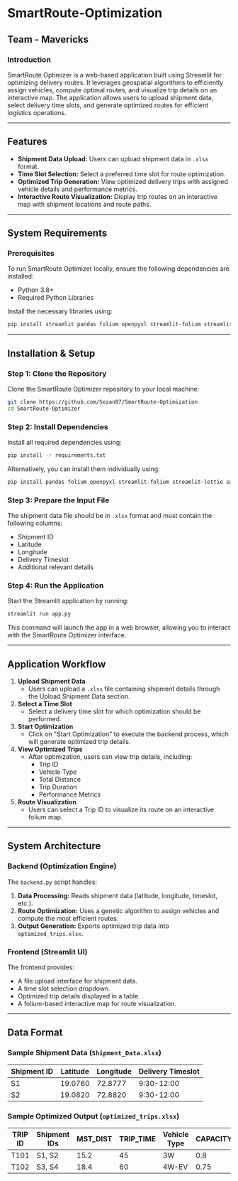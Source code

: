 # SmartRoute-Optimization

## Team - Mavericks

### Introduction
SmartRoute Optimizer is a web-based application built using Streamlit for optimizing delivery routes. It leverages geospatial algorithms to efficiently assign vehicles, compute optimal routes, and visualize trip details on an interactive map. The application allows users to upload shipment data, select delivery time slots, and generate optimized routes for efficient logistics operations.

---

## Features
- **Shipment Data Upload:** Users can upload shipment data in `.xlsx` format.
- **Time Slot Selection:** Select a preferred time slot for route optimization.
- **Optimized Trip Generation:** View optimized delivery trips with assigned vehicle details and performance metrics.
- **Interactive Route Visualization:** Display trip routes on an interactive map with shipment locations and route paths.

---

## System Requirements
### Prerequisites
To run SmartRoute Optimizer locally, ensure the following dependencies are installed:
- Python 3.8+
- Required Python Libraries

Install the necessary libraries using:
```sh
pip install streamlit pandas folium openpyxl streamlit-folium streamlit-lottie subprocess
```

---

## Installation & Setup

### Step 1: Clone the Repository
Clone the SmartRoute Optimizer repository to your local machine:
```sh
git clone https://github.com/Sezan07/SmartRoute-Optimization
cd SmartRoute-Optimizer
```

### Step 2: Install Dependencies
Install all required dependencies using:
```sh
pip install -r requirements.txt
```
Alternatively, you can install them individually using:
```sh
pip install pandas folium openpyxl streamlit-folium streamlit-lottie subprocess
```

### Step 3: Prepare the Input File
The shipment data file should be in `.xlsx` format and must contain the following columns:
- Shipment ID
- Latitude
- Longitude
- Delivery Timeslot
- Additional relevant details

### Step 4: Run the Application
Start the Streamlit application by running:
```sh
streamlit run app.py
```
This command will launch the app in a web browser, allowing you to interact with the SmartRoute Optimizer interface.

---

## Application Workflow
1. **Upload Shipment Data**
   - Users can upload a `.xlsx` file containing shipment details through the Upload Shipment Data section.
2. **Select a Time Slot**
   - Select a delivery time slot for which optimization should be performed.
3. **Start Optimization**
   - Click on "Start Optimization" to execute the backend process, which will generate optimized trip details.
4. **View Optimized Trips**
   - After optimization, users can view trip details, including:
     - Trip ID
     - Vehicle Type
     - Total Distance
     - Trip Duration
     - Performance Metrics
5. **Route Visualization**
   - Users can select a Trip ID to visualize its route on an interactive folium map.

---

## System Architecture
### Backend (Optimization Engine)
The `backend.py` script handles:
1. **Data Processing:** Reads shipment data (latitude, longitude, timeslot, etc.).
2. **Route Optimization:** Uses a genetic algorithm to assign vehicles and compute the most efficient routes.
3. **Output Generation:** Exports optimized trip data into `optimized_trips.xlsx`.

### Frontend (Streamlit UI)
The frontend provides:
- A file upload interface for shipment data.
- A time slot selection dropdown.
- Optimized trip details displayed in a table.
- A folium-based interactive map for route visualization.

---

## Data Format
### Sample Shipment Data (`Shipment_Data.xlsx`)
| Shipment ID | Latitude | Longitude | Delivery Timeslot |
|------------|----------|----------|------------------|
| S1         | 19.0760  | 72.8777  | 9:30-12:00      |
| S2         | 19.0820  | 72.8820  | 9:30-12:00      |

### Sample Optimized Output (`optimized_trips.xlsx`)
| TRIP ID | Shipment IDs | MST_DIST | TRIP_TIME | Vehicle Type | CAPACITY_UTI | TIME_UTI | COV_UTI |
|---------|-------------|----------|-----------|--------------|--------------|---------|--------|
| T101    | S1, S2      | 15.2     | 45        | 3W           | 0.8          | 0.9     | 0.95   |
| T102    | S3, S4      | 18.4     | 60        | 4W-EV        | 0.75         | 0.85    | 0.92   |
